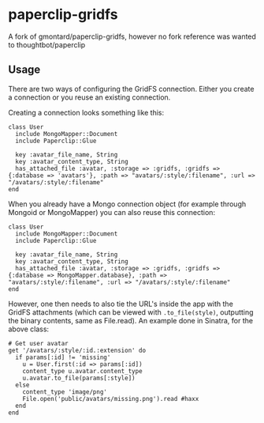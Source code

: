 paperclip-gridfs
================

A fork of gmontard/paperclip-gridfs, however no fork reference was wanted to thoughtbot/paperclip

## Usage

There are two ways of configuring the GridFS connection. Either you create a connection or you reuse an existing connection.

Creating a connection looks something like this:

    class User
      include MongoMapper::Document
      include Paperclip::Glue

      key :avatar_file_name, String
      key :avatar_content_type, String
      has_attached_file :avatar, :storage => :gridfs, :gridfs => {:database => 'avatars'}, :path => "avatars/:style/:filename", :url => "/avatars/:style/:filename"
    end

When you already have a Mongo connection object (for example through Mongoid or MongoMapper) you can also reuse this connection:

    class User
      include MongoMapper::Document
      include Paperclip::Glue

      key :avatar_file_name, String
      key :avatar_content_type, String
      has_attached_file :avatar, :storage => :gridfs, :gridfs => {:database => MongoMapper.database}, :path => "avatars/:style/:filename", :url => "/avatars/:style/:filename"
    end

However, one then needs to also tie the URL's inside the app with the GridFS attachments (which can be viewed with `.to_file(style)`, outputting the binary contents, same as File.read). An example done in Sinatra, for the above class:

    # Get user avatar
    get '/avatars/:style/:id.:extension' do
      if params[:id] != 'missing'
        u = User.first(:id => params[:id])
        content_type u.avatar.content_type
        u.avatar.to_file(params[:style])
      else
        content_type 'image/png'
        File.open('public/avatars/missing.png').read #haxx
      end
    end

